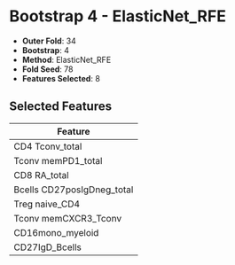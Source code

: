 # Bootstrap 4 - ElasticNet_RFE

- **Outer Fold**: 34
- **Bootstrap**: 4
- **Method**: ElasticNet_RFE
- **Fold Seed**: 78
- **Features Selected**: 8

## Selected Features

| Feature |
|---------|
| CD4 Tconv_total |
| Tconv memPD1_total |
| CD8 RA_total |
| Bcells CD27posIgDneg_total |
| Treg naive_CD4 |
| Tconv memCXCR3_Tconv |
| CD16mono_myeloid |
| CD27IgD_Bcells |
